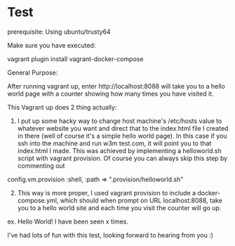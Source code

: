 # Test
prerequisite:
Using ubuntu/trusty64

Make sure you have executed:

 vagrant plugin install vagrant-docker-compose

General Purpose:

After running vagrant up, enter http://localhost:8088 will take you to a hello world page with a counter showing how many times you have visited it.

This Vagrant up does 2 thing actually:

1. I put up some hacky way to change host machine's /etc/hosts value to whatever website you want and direct that to the index.html file I created in there (well of course it's a simple hello world page).  In this case if you ssh into the machine and run w3m test.com, it will point you to that index.html I made.  This was achieved by implementing a helloworld.sh script with vagrant provision.
Of course you can always skip this step by commenting out

config.vm.provision :shell, :path => ".provision/helloworld.sh"

2. This way is more proper, I used vagrant provision to include a docker-compose.yml, which should when prompt on URL localhost:8088, take you to a hello world site and each time you visit the counter will go up. 

ex. Hello World! I have been seen x times.


I've had lots of fun with this test, looking forward to hearing from you :)
